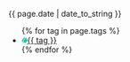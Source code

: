 <div class="meta_wrapper">
<p class="postdate">{{ page.date | date_to_string }}</p>
  <div class="tag">
    <ul>{% for tag in page.tags %}
      <li><a href="/tag/{{ tag | url_encode }}"><img border="0" alt="tag" src="/img/tags.png" width="10" height="10">{{ tag }}</a></li>
    {% endfor %}
    </ul>
  </div>
</div>
